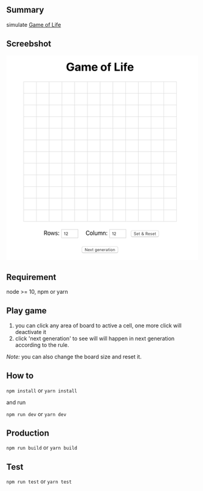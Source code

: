## Summary
simulate [Game of Life](https://en.wikipedia.org/wiki/Conway%27s_Game_of_Life)

## Screebshot
![screenshot](/public/screenshot.png)

## Requirement

node >= 10,
npm or yarn


## Play game

1. you can click any area of board to active a cell, one more click will deactivate it
2. click 'next generation' to see will will happen in next generation according to the rule.

*Note:* you can also change the board size and reset it.

## How to

`npm install` or `yarn install`

and run

`npm run dev` or `yarn dev`

## Production

`npm run build` or `yarn build`

## Test

`npm run test` or `yarn test`
